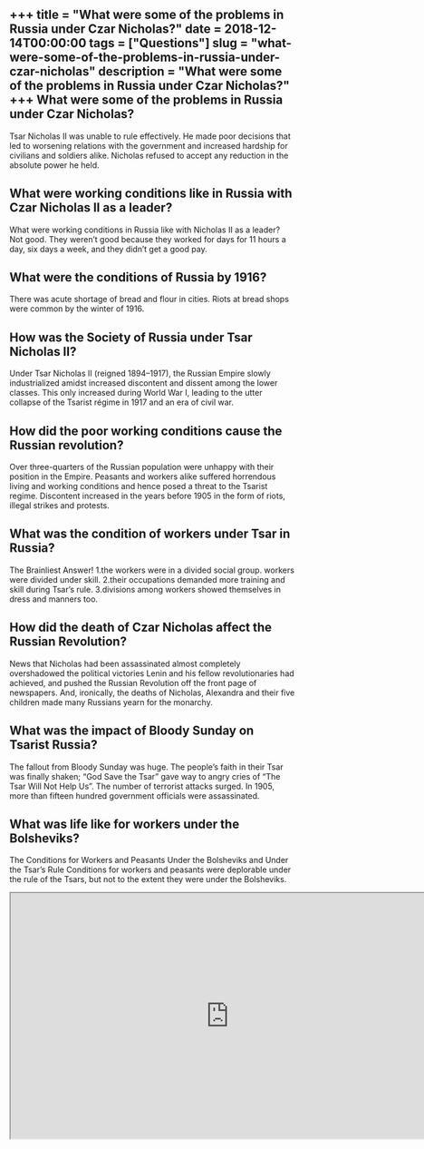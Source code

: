 +++
title = "What were some of the problems in Russia under Czar Nicholas?"
date = 2018-12-14T00:00:00
tags = ["Questions"]
slug = "what-were-some-of-the-problems-in-russia-under-czar-nicholas"
description = "What were some of the problems in Russia under Czar Nicholas?"
+++
What were some of the problems in Russia under Czar Nicholas?
-------------------------------------------------------------

Tsar Nicholas II was unable to rule effectively. He made poor decisions that led to worsening relations with the government and increased hardship for civilians and soldiers alike. Nicholas refused to accept any reduction in the absolute power he held.

What were working conditions like in Russia with Czar Nicholas II as a leader?
------------------------------------------------------------------------------

What were working conditions in Russia like with Nicholas II as a leader? Not good. They weren’t good because they worked for days for 11 hours a day, six days a week, and they didn’t get a good pay.

What were the conditions of Russia by 1916?
-------------------------------------------

There was acute shortage of bread and flour in cities. Riots at bread shops were common by the winter of 1916.

How was the Society of Russia under Tsar Nicholas II?
-----------------------------------------------------

Under Tsar Nicholas II (reigned 1894–1917), the Russian Empire slowly industrialized amidst increased discontent and dissent among the lower classes. This only increased during World War I, leading to the utter collapse of the Tsarist régime in 1917 and an era of civil war.

How did the poor working conditions cause the Russian revolution?
-----------------------------------------------------------------

Over three-quarters of the Russian population were unhappy with their position in the Empire. Peasants and workers alike suffered horrendous living and working conditions and hence posed a threat to the Tsarist regime. Discontent increased in the years before 1905 in the form of riots, illegal strikes and protests.

What was the condition of workers under Tsar in Russia?
-------------------------------------------------------

The Brainliest Answer! 1.the workers were in a divided social group. workers were divided under skill. 2.their occupations demanded more training and skill during Tsar’s rule. 3.divisions among workers showed themselves in dress and manners too.

How did the death of Czar Nicholas affect the Russian Revolution?
-----------------------------------------------------------------

News that Nicholas had been assassinated almost completely overshadowed the political victories Lenin and his fellow revolutionaries had achieved, and pushed the Russian Revolution off the front page of newspapers. And, ironically, the deaths of Nicholas, Alexandra and their five children made many Russians yearn for the monarchy.

What was the impact of Bloody Sunday on Tsarist Russia?
-------------------------------------------------------

The fallout from Bloody Sunday was huge. The people’s faith in their Tsar was finally shaken; “God Save the Tsar” gave way to angry cries of “The Tsar Will Not Help Us”. The number of terrorist attacks surged. In 1905, more than fifteen hundred government officials were assassinated.

What was life like for workers under the Bolsheviks?
----------------------------------------------------

The Conditions for Workers and Peasants Under the Bolsheviks and Under the Tsar’s Rule Conditions for workers and peasants were deplorable under the rule of the Tsars, but not to the extent they were under the Bolsheviks.

<iframe allow="accelerometer; autoplay; clipboard-write; encrypted-media; gyroscope; picture-in-picture" allowfullscreen="" class="__youtube_prefs__  epyt-is-override  no-lazyload" data-no-lazy="1" data-origheight="433" data-origwidth="770" data-skipgform_ajax_framebjll="" height="433" id="_ytid_61305" loading="lazy" src="https://www.youtube.com/embed/ffskqVrF9Fs?enablejsapi=1&autoplay=0&cc_load_policy=0&cc_lang_pref=&iv_load_policy=1&loop=0&modestbranding=0&rel=1&fs=1&playsinline=0&autohide=2&theme=dark&color=red&controls=1&" title="YouTube player" width="770"></iframe>
